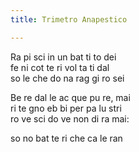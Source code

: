 ```yaml
---
title: Trimetro Anapestico

---
```


Ra pi sci in un bat ti to dei  
fe ni cot te ri vol ta ti dal  
so le che  do na rag gi ro sei  

Be re dal le ac que pu re, mai  
ri te gno eb bi per pa lu stri  
ro ve sci do ve non di ra mai:  

so no bat te ri che ca le ran  
